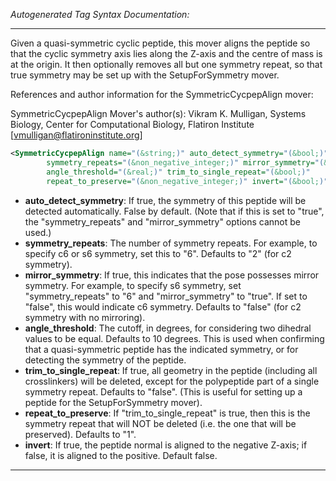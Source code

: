 <!-- THIS IS AN AUTOGENERATED FILE: Don't edit it directly, instead change the schema definition in the code itself. -->

_Autogenerated Tag Syntax Documentation:_

---
Given a quasi-symmetric cyclic peptide, this mover aligns the peptide so that the cyclic symmetry axis lies along the Z-axis and the centre of mass is at the origin.  It then optionally removes all but one symmetry repeat, so that true symmetry may be set up with the SetupForSymmetry mover.

References and author information for the SymmetricCycpepAlign mover:

SymmetricCycpepAlign Mover's author(s):
Vikram K. Mulligan, Systems Biology, Center for Computational Biology, Flatiron Institute [vmulligan@flatironinstitute.org]

```xml
<SymmetricCycpepAlign name="(&string;)" auto_detect_symmetry="(&bool;)"
        symmetry_repeats="(&non_negative_integer;)" mirror_symmetry="(&bool;)"
        angle_threshold="(&real;)" trim_to_single_repeat="(&bool;)"
        repeat_to_preserve="(&non_negative_integer;)" invert="(&bool;)" />
```

-   **auto_detect_symmetry**: If true, the symmetry of this peptide will be detected automatically.  False by default.  (Note that if this is set to "true", the "symmetry_repeats" and "mirror_symmetry" options cannot be used.)
-   **symmetry_repeats**: The number of symmetry repeats.  For example, to specify c6 or s6 symmetry, set this to "6".  Defaults to "2" (for c2 symmetry).
-   **mirror_symmetry**: If true, this indicates that the pose possesses mirror symmetry.  For example, to specify s6 symmetry, set "symmetry_repeats" to "6" and "mirror_symmetry" to "true".  If set to "false", this would indicate c6 symmetry.  Defaults to "false" (for c2 symmetry with no mirroring).
-   **angle_threshold**: The cutoff, in degrees, for considering two dihedral values to be equal.  Defaults to 10 degrees.  This is used when confirming that a quasi-symmetric peptide has the indicated symmetry, or for detecting the symmetry of the peptide.
-   **trim_to_single_repeat**: If true, all geometry in the peptide (including all crosslinkers) will be deleted, except for the polypeptide part of a single symmetry repeat.  Defaults to "false".  (This is useful for setting up a peptide for the SetupForSymmetry mover).
-   **repeat_to_preserve**: If "trim_to_single_repeat" is true, then this is the symmetry repeat that will NOT be deleted (i.e. the one that will be preserved).  Defaults to "1".
-   **invert**: If true, the peptide normal is aligned to the negative Z-axis; if false, it is aligned to the positive.  Default false.

---
